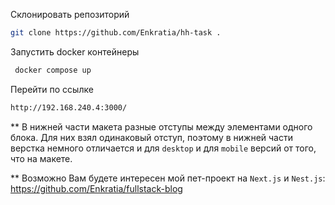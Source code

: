 Склонировать репозиторий
```sh
git clone https://github.com/Enkratia/hh-task .
```
Запустить docker контейнеры
```sh
 docker compose up
```
Перейти по ссылке
```sh
http://192.168.240.4:3000/
```


** В нижней части макета разные отступы между элементами одного блока. Для них взял одинаковый отступ, поэтому в нижней части верстка немного отличается и для `desktop` и для `mobile` версий от того, что на макете.

** Возможно Вам будете интересен мой пет-проект на `Next.js` и `Nest.js`: https://github.com/Enkratia/fullstack-blog
